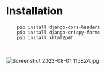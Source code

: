 # Installation 


```
    pip install django-cors-headers
    pip install django-crispy-forms
    pip install xhtml2pdf
```

</br>

![Screenshot 2023-08-01 115824.jpg](https://github.com/shandilya1103/demo/blob/main/Screenshot%202023-08-01%20115824.jpg)

